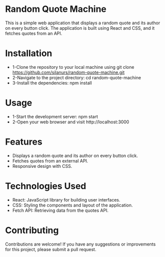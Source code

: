 # Random Quote Machine
This is a simple web application that displays a random quote and its author on every button click. The application is built using React and CSS, and it fetches quotes from an API.

# Installation
* 1-Clone the repository to your local machine using git clone https://github.com/silanurs/random-quote-machine.git
* 2-Navigate to the project directory: cd random-quote-machine
* 3-Install the dependencies: npm install
# Usage
* 1-Start the development server: npm start
* 2-Open your web browser and visit http://localhost:3000
# Features
* Displays a random quote and its author on every button click.
* Fetches quotes from an external API.
* Responsive design with CSS.
# Technologies Used
* React: JavaScript library for building user interfaces.
* CSS: Styling the components and layout of the application.
* Fetch API: Retrieving data from the quotes API.


# Contributing
Contributions are welcome! If you have any suggestions or improvements for this project, please submit a pull request.
